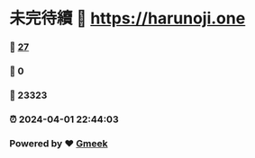 # 未完待續 :link: https://harunoji.one 
### :page_facing_up: [27](https://harunoji.one/tag.html) 
### :speech_balloon: 0 
### :hibiscus: 23323 
### :alarm_clock: 2024-04-01 22:44:03 
### Powered by :heart: [Gmeek](https://github.com/Meekdai/Gmeek)
